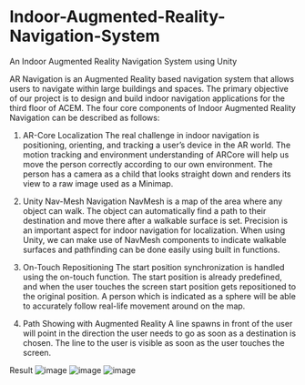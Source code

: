 # Indoor-Augmented-Reality-Navigation-System
An Indoor Augmented Reality Navigation System using Unity

AR Navigation is an Augmented Reality based navigation system that allows users to navigate within large buildings and spaces. The primary objective of our project is to design and build indoor navigation applications for the third floor of ACEM. 
The four core components of Indoor Augmented Reality Navigation can be described as follows:
1. AR-Core Localization
The real challenge in indoor navigation is positioning, orienting, and tracking a user’s device in the AR world. The motion tracking and environment understanding of ARCore will help us move the person correctly according to our own environment. The person has a camera as a child that looks straight down and renders its view to a raw image used as a Minimap.

2. Unity Nav-Mesh Navigation
NavMesh is a map of the area where any object can walk. The object can automatically find a path to their destination and move there after a walkable surface is set. Precision is an important aspect for indoor navigation for localization. When using Unity, we can make use of NavMesh components to indicate walkable surfaces and pathfinding can be done easily using built in functions.

3. On-Touch Repositioning
The start position synchronization is handled using the on-touch function. The start position is already predefined, and when the user touches the screen start position gets repositioned to the original position. A person which is indicated as a sphere will be able to accurately follow real-life movement around on the map.

4. Path Showing with Augmented Reality
A line spawns in front of the user will point in the direction the user needs to go as soon as a destination is chosen. The line to the user is visible as soon as the user touches the screen.

Result
![image](https://user-images.githubusercontent.com/108611184/178309600-a4790180-848b-46fd-8cd3-5d3e53b5d8b1.png)
![image](https://user-images.githubusercontent.com/108611184/178309641-b1aba6ff-28cc-4e56-b680-6dcd6e76e201.png)
![image](https://user-images.githubusercontent.com/108611184/178309680-af282e15-1629-4a55-9417-af28271d208f.png)
